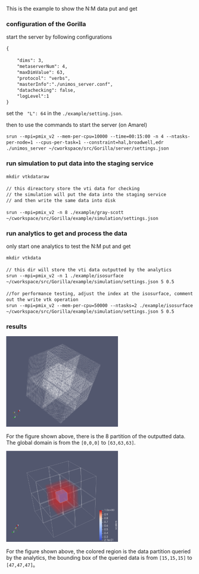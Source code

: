 This is the example to show the N:M data put and get

### configuration of the Gorilla

start the server by following configurations 

```
{

    "dims": 3,
    "metaserverNum": 4,
    "maxDimValue": 63,
    "protocol": "verbs",
    "masterInfo":"./unimos_server.conf",
    "datachecking": false,
    "logLevel":1
}

```

set the ` "L": 64` in the `./example/setting.json`.

then to use the commands to start the server (on Amarel)

```
srun --mpi=pmix_v2 --mem-per-cpu=10000 --time=00:15:00 -n 4 --ntasks-per-node=1 --cpus-per-task=1 --constraint=hal,broadwell,edr ./unimos_server ~/cworkspace/src/Gorilla/server/settings.json
```

### run simulation to put data into the staging service

```
mkdir vtkdataraw

// this direactory store the vti data for checking
// the simulation will put the data into the staging service 
// and then write the same data into disk

srun --mpi=pmix_v2 -n 8 ./example/gray-scott ~/cworkspace/src/Gorilla/example/simulation/settings.json
```

### run analytics to get and process the data

only start one analytics to test the N:M put and get

```
mkdir vtkdata

// this dir will store the vti data outputted by the analytics
srun --mpi=pmix_v2 -n 1 ./example/isosurface ~/cworkspace/src/Gorilla/example/simulation/settings.json 5 0.5

//for performance testing, adjust the index at the isosurface, comment out the write vtk operation
srun --mpi=pmix_v2 --mem-per-cpu=50000 --ntasks=2 ./example/isosurface ~/cworkspace/src/Gorilla/example/simulation/settings.json 5 0.5
```

### results

<img src="fig/demo8.png" alt="drawing" width="300"/>

For the figure shown above, there is the 8 partition of the outputted data. The global domain is from the `[0,0,0]` to `[63,63,63]`.

<img src="fig/demo1.png" alt="drawing" width="300"/>

For the figure shown above, the colored region is the data partition queried by the analytics, the bounding box of the queried data is from `[15,15,15]` to `[47,47,47]`。